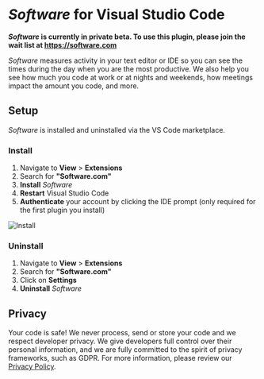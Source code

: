 # *Software* for Visual Studio Code

***Software* is currently in private beta. To use this plugin, please join the wait list at https://software.com**

*Software* measures activity in your text editor or IDE so you can see the times during the day when you are the most productive. We also help you see how much you code at work or at nights and weekends, how meetings impact the amount you code, and more. 

## Setup

*Software* is installed and uninstalled via the VS Code marketplace.

<!--- Begin: setup --->

### Install

1. Navigate to **View** > **Extensions**
2. Search for **"Software.com"**
3. **Install** *Software*
4. **Restart** Visual Studio Code
5. **Authenticate** your account by clicking the IDE prompt (only required for the first plugin you install)

![Install](https://user-images.githubusercontent.com/27828739/42613369-6ce10bf0-8555-11e8-9017-6282c3d40005.gif)

### Uninstall

1. Navigate to **View** > **Extensions**
2. Search for **"Software.com"**
3. Click on **Settings** 
4. **Uninstall** *Software*

<!--- End: setup --->

## Privacy

Your code is safe! We never process, send or store your code and we respect developer privacy. We give developers full control over their personal information, and we are fully committed to the spirit of privacy frameworks, such as GDPR. For more information, please review our [Privacy Policy](https://software.com/privacy-policy).
